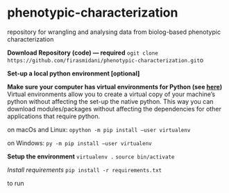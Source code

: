 # phenotypic-characterization

repository for wrangling and analysing data from biolog-based phenotypic characterization


**Download Repository (code) — required**
```ogit clone https://github.com/firasmidani/phenotypic-characterization.git```o

**Set-up a local python environment [optional]**

**Make sure your computer has virtual environments for Python (see <a href="https://packaging.python.org/guides/installing-using-pip-and-virtual-environments/">here</a>)**
Virtual environments allow you to create a virtual copy of your machine’s python without affecting the set-up the native python. This way you can download modules/packages without affecting the dependencies for other applications that require python.

on macOs and Linux: ```opython -m pip install —user virtualenv```

on Windows: ```py -m pip install —user virtualenv```

**Setup the environment**
```virtualenv .```
```source bin/activate``` 

*Install requirements*
```pip install -r requirements.txt```

to run
